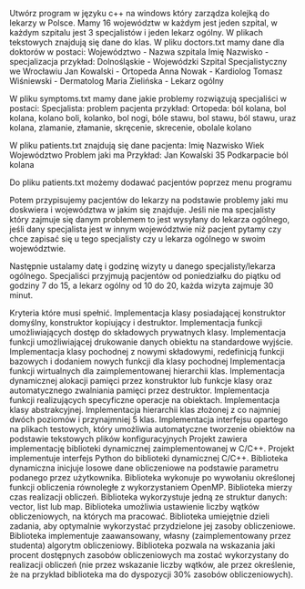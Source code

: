 Utwórz program w języku c++ na windows który zarządza kolejką do lekarzy w Polsce. Mamy 16 województw w każdym jest jeden szpital, w każdym szpitalu jest 3 specjalistów i jeden lekarz ogólny.
W plikach tekstowych znajdują się dane do klas.
W pliku doctors.txt mamy dane dla doktorów w postaci:
Województwo - Nazwa szpitala
	Imię Nazwisko - specjalizacja
przykład:
Dolnośląskie - Wojewódzki Szpital Specjalistyczny we Wrocławiu
	Jan Kowalski - Ortopeda
	Anna Nowak - Kardiolog
	Tomasz Wiśniewski - Dermatolog
	Maria Zielińska - Lekarz ogólny

W pliku symptoms.txt mamy dane jakie problemy rozwiązują specjaliści w postaci:
Specjalista: problem pacjenta
przykład:
Ortopeda: ból kolana, bol kolana, kolano boli, kolanko, bol nogi, bóle stawu, bol stawu, ból stawu, uraz kolana, zlamanie, złamanie, skręcenie, skrecenie, obolale kolano

W pliku patients.txt znajdują się dane pacjenta:
Imię Nazwisko Wiek Województwo Problem jaki ma
Przykład:
Jan Kowalski 35 Podkarpacie ból kolana

Do pliku patients.txt możemy dodawać pacjentów poprzez menu programu

Potem przypisujemy pacjentów do lekarzy na podstawie problemy jaki mu doskwiera i województwa w jakim się znajduje.
Jeśli nie ma specjalisty który zajmuje się danym problemem to jest wysyłany do lekarza ogólnego, jeśli dany specjalista jest w innym województwie niż pacjent pytamy czy chce zapisać się u tego specjalisty czy u lekarza ogólnego w swoim województwie.

Następnie ustalamy datę i godzinę wizyty u danego specjalisty/lekarza ogólnego. Specjaliści przyjmują pacjentów od poniedziałku do piątku od godziny 7 do 15, a lekarz ogólny
od 10 do 20, każda wizyta zajmuje 30 minut.
  
Kryteria które musi spełnić.
Implementacja klasy posiadającej konstruktor domyślny, konstruktor kopiujący i destruktor.
Implementacja funkcji umożliwiających dostęp do składowych prywatnych klasy.
Implementacja funkcji umożliwiającej drukowanie danych obiektu na standardowe wyjście.
Implementacja klasy pochodnej z nowymi składowymi, redefinicją funkcji bazowych i dodaniem nowych funkcji dla klasy pochodnej
Implementacja funkcji wirtualnych dla zaimplementowanej hierarchii klas.
Implementacja dynamicznej alokacji pamięci przez konstruktor lub funkcje klasy oraz automatycznego zwalniania pamięci przez destruktor.
Implementacja funkcji realizujących specyficzne operacje na obiektach.
Implementacja klasy abstrakcyjnej.
Implementacja hierarchii klas złożonej z co najmniej dwóch poziomów i przynajmniej 5 klas.
Implementacja interfejsu opartego na plikach testowych, który umożliwia automatyczne tworzenie obiektów na podstawie tekstowych plików konfiguracyjnych
Projekt zawiera implementację biblioteki dynamicznej zaimplementowanej w C/C++.
Projekt implementuje interfejs Python do biblioteki dynamicznej C/C++.
Biblioteka dynamiczna inicjuje losowe dane obliczeniowe na podstawie parametru podanego przez użytkownika.
Biblioteka wykonuje po wywołaniu określonej funkcji obliczenia równoległe z wykorzystaniem OpenMP.
Biblioteka mierzy czas realizacji obliczeń.
Biblioteka wykorzystuje jedną ze struktur danych: vector, list lub map.
Biblioteka umożliwia ustawienie liczby wątków obliczeniowych, na których ma pracować.
Biblioteka umiejętnie dzieli zadania, aby optymalnie wykorzystać przydzielone jej zasoby obliczeniowe.
Biblioteka implementuje zaawansowany, własny (zaimplementowany przez studenta) algorytm obliczeniowy.
Biblioteka pozwala na wskazania jaki procent dostępnych zasobów obliczeniowych ma zostać wykorzystany do realizacji obliczeń (nie przez wskazanie liczby wątków, ale przez określenie, że na przykład biblioteka ma do dyspozycji 30% zasobów obliczeniowych).
